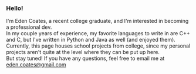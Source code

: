 ### Hello!
I'm Eden Coates, a recent college graduate, and I'm interested in becoming a professional dev. <br />
In my couple years of experience, my favorite languages to write in are C++ and C, but I've written in Python and Java as well (and enjoyed them). <br />
Currently, this page houses school projects from college, since my personal projects aren't quite at the level where they can be put up here. <br />
But stay tuned! If you have any questions, feel free to email me at eden.coates@gmail.com <br />

